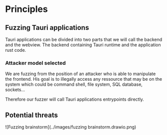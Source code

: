 # Principles

## Fuzzing Tauri applications

Tauri applications can be divided into two parts that we will call the backend and the webview.
The backend containing Tauri runtime and the application rust code.

### Attacker model selected

We are fuzzing from the position of an attacker who is able to manipulate the frontend.
His goal is to illegally access any ressource that may be on the system which could be command shell,
file system, SQL database, sockets...

Therefore our fuzzer will call Tauri applications entrypoints directly.

## Potential threats

![Fuzzing brainstorm](../images/fuzzing brainstorm.drawio.png)

